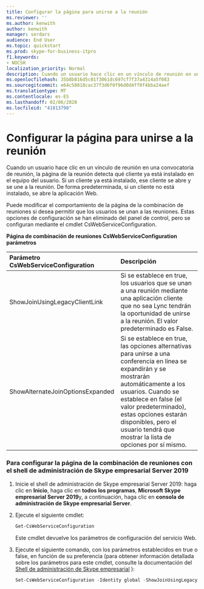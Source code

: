 ```yaml
---
title: Configurar la página para unirse a la reunión
ms.reviewer: ''
ms.author: kenwith
author: kenwith
manager: serdars
audience: End User
ms.topic: quickstart
ms.prod: skype-for-business-itpro
f1.keywords:
- NOCSH
localization_priority: Normal
description: Cuando un usuario hace clic en un vínculo de reunión en una convocatoria de reunión, la página de la reunión detecta qué cliente ya está instalado en el equipo del usuario. Si un cliente ya está instalado, ese cliente se abre y se une a la reunión. De forma predeterminada, si un cliente no está instalado, se abre la aplicación Web.
ms.openlocfilehash: 35b8b816d5c01f3061dc697cf7f37a4314a5f083
ms.sourcegitcommit: e64c50818cac37f3d6f0f96d0d4ff0f4bba24aef
ms.translationtype: MT
ms.contentlocale: es-ES
ms.lasthandoff: 02/06/2020
ms.locfileid: "41813798"
---
```

# <a name="configure-the-meeting-join-page"></a>Configurar la página para unirse a la reunión

Cuando un usuario hace clic en un vínculo de reunión en una convocatoria de reunión, la página de la reunión detecta qué cliente ya está instalado en el equipo del usuario. Si un cliente ya está instalado, ese cliente se abre y se une a la reunión. De forma predeterminada, si un cliente no está instalado, se abre la aplicación Web.
  
Puede modificar el comportamiento de la página de la combinación de reuniones si desea permitir que los usuarios se unan a las reuniones. Estas opciones de configuración se han eliminado del panel de control, pero se configuran mediante el cmdlet CsWebServiceConfiguration.
  
**Página de combinación de reuniones CsWebServiceConfiguration parámetros**

|**Parámetro CsWebServiceConfiguration**|**Descripción**|
|:-----|:-----|
|ShowJoinUsingLegacyClientLink  <br/> |Si se establece en true, los usuarios que se unan a una reunión mediante una aplicación cliente que no sea Lync tendrán la oportunidad de unirse a la reunión. El valor predeterminado es False.  <br/> |
|ShowAlternateJoinOptionsExpanded  <br/> |Si se establece en true, las opciones alternativas para unirse a una conferencia en línea se expandirán y se mostrarán automáticamente a los usuarios. Cuando se establece en false (el valor predeterminado), estas opciones estarán disponibles, pero el usuario tendrá que mostrar la lista de opciones por sí mismo.  <br/> |
   
### <a name="to-configure-the-meeting-join-page-by-using-skype-for-business-server-2019-management-shell"></a>Para configurar la página de la combinación de reuniones con el shell de administración de Skype empresarial Server 2019

1. Inicie el shell de administración de Skype empresarial Server 2019: haga clic en **Inicio**, haga clic en **todos los programas**, **Microsoft Skype empresarial Server 2019**y, a continuación, haga clic en **consola de administración de Skype empresarial Server**.
    
2. Ejecute el siguiente cmdlet: 
    
   ```PowerShell
   Get-CsWebServiceConfiguration
   ```

    Este cmdlet devuelve los parámetros de configuración del servicio Web.
    
3. Ejecute el siguiente comando, con los parámetros establecidos en true o false, en función de su preferencia (para obtener información detallada sobre los parámetros para este cmdlet, consulte la documentación del [Shell de administración de Skype empresarial](../../SfbServer/manage/management-shell.md) ):
    
   ```PowerShell
   Set-CsWebServiceConfiguration -Identity global -ShowJoinUsingLegacyClientLink $True
   ```


